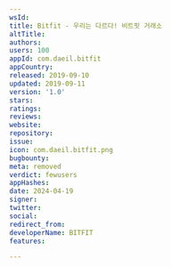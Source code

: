 ```yaml
---
wsId: 
title: Bitfit - 우리는 다르다! 비트핏 거래소
altTitle: 
authors: 
users: 100
appId: com.daeil.bitfit
appCountry: 
released: 2019-09-10
updated: 2019-09-11
version: '1.0'
stars: 
ratings: 
reviews: 
website: 
repository: 
issue: 
icon: com.daeil.bitfit.png
bugbounty: 
meta: removed
verdict: fewusers
appHashes: 
date: 2024-04-19
signer: 
twitter: 
social: 
redirect_from: 
developerName: BITFIT
features: 

---
```


